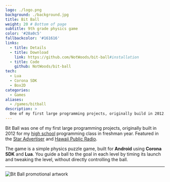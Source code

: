 ```yaml
---
logo: ./logo.png
background: ./background.jpg
title: Bit Ball
weight: 20 # Bottom of page
subtitle: 9th grade physics game
color: '#28a0c5'
fallbackcolor: '#161616'
links:
  - title: Details
  - title: Download
    link: https://github.com/NotWoods/bit-ball#installation
  - title: Code
    github: NotWoods/bit-ball
tech:
  - Lua
  - Corona SDK
  - Box2D
categories:
  - Games
aliases:
  - /games/bitball
description: >
  One of my first large programming projects, originally build in 2012. Featured in the Star Advertiser and Hawaii Public Radio, the game is a simple physics puzzle game build for Android with Corona SDK and Lua.
---
```


Bit Ball was one of my first large programming projects, originally built in 2012 for my [high school](http://ethompson.org/) programming class in freshman year. Featured in the [Star Advertiser](http://www.staradvertiser.com/2012/07/31/hawaii-news/for-teenager-buds-of-life-bloom-without-boundaries/) and [Hawaii Public Radio](http://www.bytemarkscafe.org/2012/07/23/episode-205-myron-b-thompson-academy-july-18-2012/).

The game is a simple physics puzzle game, built for **Android** using **Corona SDK** and **Lua**. You guide a ball to the goal in each level by timing its launch and tweaking the level, without directly controlling the ball.

---

![Bit Ball promotional artwork](/projects/bit-ball/banner.jpg)
